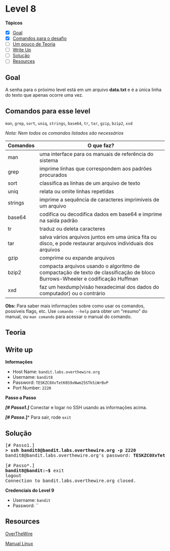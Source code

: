 # Level 8
**Tópicos**

- [X] [Goal](#goal)
- [X] [Comandos para o desafio](#comandos-para-esse-level)
- [ ] [Um pouco de Teoria](#teoria)
- [ ] [Write Up](#write-up)
- [ ] [Solução](#solução)
- [ ] [Resources](#resources)

## Goal
A senha para o próximo level está em um arquivo **data.txt** e é a única linha do texto que apenas ocorre uma vez.

## Comandos para esse level
`man`, `grep`, `sort`, `uniq`, `strings`, `base64`, `tr`, `tar`, `gzip`, `bzip2`, `xxd`

*Nota: Nem todos os comandos listados são necessários*

 Comandos |                             O que faz?
 ---------|--------
 man      |uma interface para os manuais de referência do sistema
 grep     |imprime linhas que correspondem aos padrões procurados
 sort     |classifica as linhas de um arquivo de texto
 uniq     |relata ou omite linhas repetidas
 strings  |imprime a sequência de caracteres imprimíveis de um arquivo
 base64   |codifica ou decodifica dados em base64 e imprime na saída padrão
 tr       |traduz ou deleta caracteres
 tar      |salva vários arquivos juntos em uma única fita ou disco, e pode restaurar arquivos individuais dos arquivos 
 gzip     |comprime ou expande arquivos
 bzip2    |compacta arquivos usando o algoritmo de compactação de texto de classificação de bloco Burrows-Wheeler e codificação Huffman
 xxd      |faz um hexdump(visão hexadecimal dos dados do computador) ou o contrário
 
 **Obs:** Para saber mais informações sobre como usar os comandos, possíveis flags, etc. Use `comando --help` para obter um "resumo" do manual, ou `man comando` para acessar o manual do comando.

## Teoria



## Write up
**Informações**
- Host Name: `bandit.labs.overthewire.org`
-  Username: `bandit8`
- Password: `TESKZC0XvTetK0S9xNwm25STk5iWrBvP`
- Port Number: `2220`

**Passo a Passo**

***[# Passo1.]*** Conectar e logar no SSH usando as informações acima.

***[# Passo*.]*** Para sair, rode `exit`

## Solução
<pre>
[# Passo1.] 
<b>> ssh bandit8@bandit.labs.overthewire.org -p 2220</b>
bandit8@bandit.labs.overthewire.org's password: <b>TESKZC0XvTetK0S9xNwm25STk5iWrBvP</b>

[# Passo*.] 
<b>bandit8@bandit:~$</b> exit
logout                                                             
Connection to bandit.labs.overthewire.org closed.
</pre>

**Credenciais do Level 9**
- Username: `bandit`
- Password: ``

## Resources
[OverTheWire](https://overthewire.org/wargames/bandit/bandit8.html)

[Manual Linux](https://man7.org/linux/man-pages/index.html)
